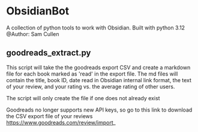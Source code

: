 # ObsidianBot
A collection of python tools to work with Obsidian. Built with python 3.12
@Author: Sam Cullen

## goodreads_extract.py
This script will take the the goodreads export CSV and create a markdown file for each book marked as 'read' in the export file.
The md files will contain the title, book ID, date read in Obsidian internal link format, the text of your review, 
and your rating vs. the average rating of other users. 

The script will only create the file if one does not already exist

Goodreads no longer supports new API keys, so go to this link to download the CSV export file of your reviews
https://www.goodreads.com/review/import_

